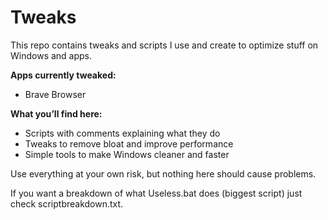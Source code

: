 # Tweaks

This repo contains tweaks and scripts I use and create to optimize stuff on Windows and apps.  

**Apps currently tweaked:**  
- Brave Browser  

**What you’ll find here:**  
- Scripts with comments explaining what they do  
- Tweaks to remove bloat and improve performance  
- Simple tools to make Windows cleaner and faster  

Use everything at your own risk, but nothing here should cause problems.

If you want a breakdown of what Useless.bat does (biggest script) just check scriptbreakdown.txt.
